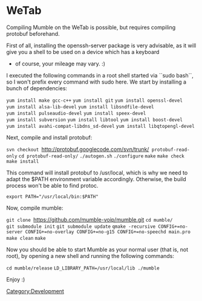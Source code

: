 # WeTab

Compiling Mumble on the WeTab is possible, but requires compiling
protobuf beforehand.

First of all, installing the openssh-server package is very advisable,
as it will give you a shell to be used on a device which has a keyboard
- of course, your mileage may vary. :)

I executed the following commands in a root shell started via \`\`sudo
bash\`\`, so I won't prefix every command with sudo here. We start by
installing a bunch of dependencies:

`yum install make gcc-c++`
`yum install git`
`yum install openssl-devel`
`yum install alsa-lib-devel`
`yum install libsndfile-devel`
`yum install pulseaudio-devel`
`yum install speex-devel`
`yum install subversion`
`yum install libtool`
`yum install boost-devel`
`yum install avahi-compat-libdns_sd-devel`
`yum install libqtopengl-devel`

Next, compile and install protobuf:

`svn checkout `<http://protobuf.googlecode.com/svn/trunk/>` protobuf-read-only`
`cd protobuf-read-only/`
`./autogen.sh`
`./configure`
`make`
`make check`
`make install`

This command will install protobuf to /usr/local, which is why we need
to adapt the $PATH environment variable accordingly. Otherwise, the
build process won't be able to find protoc.

`export PATH="/usr/local/bin:$PATH"`

Now, compile mumble:

`git clone `<https://github.com/mumble-voip/mumble.git>
`cd mumble/`
`git submodule init`
`git submodule update`
`qmake -recursive CONFIG+=no-server CONFIG+=no-overlay CONFIG+=no-g15 CONFIG+=no-speechd main.pro`
`make clean`
`make`

Now you should be able to start Mumble as your normal user (that is, not
root), by opening a new shell and running the following commands:

`cd mumble/release`
`LD_LIBRARY_PATH=/usr/local/lib ./mumble`

Enjoy :)

[Category:Development](Category:Development "wikilink")